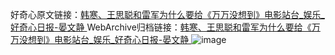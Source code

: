好奇心原文链接：[韩寒、王思聪和雷军为什么要给《万万没想到》电影站台_娱乐_好奇心日报-晏文静 ](https://www.qdaily.com/articles/10598.html)
WebArchive归档链接：[韩寒、王思聪和雷军为什么要给《万万没想到》电影站台_娱乐_好奇心日报-晏文静 ](http://web.archive.org/web/20190623160948/https://www.qdaily.com/articles/10598.html)
![image](http://ww3.sinaimg.cn/large/007d5XDply1g3wfzil99vj30u03f0b29)